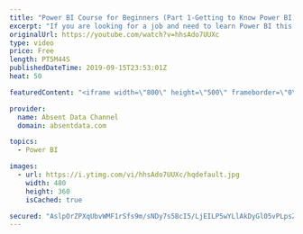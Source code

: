 ```yaml
---
title: "Power BI Course for Beginners (Part 1-Getting to Know Power BI)"
excerpt: "If you are looking for a job and need to learn Power BI this is the perfect course for you. In this course you will learn Power BI using Facebook marketing data. You can get the data set for the course here: https://github.com/Gaelim/Power-BI-Courses/blob/master/fb_campaign.csv"
originalUrl: https://youtube.com/watch?v=hhsAdo7UUXc
type: video
price: Free
length: PT5M44S
publishedDateTime: 2019-09-15T23:53:01Z
heat: 50

featuredContent: "<iframe width=\"800\" height=\"500\" frameborder=\"0\" src=\"https://www.youtube.com/embed/hhsAdo7UUXc\" allow=\"accelerometer; autoplay; encrypted-media; gyroscope; picture-in-picture\" allowfullscreen></iframe>"

provider:
  name: Absent Data Channel
  domain: absentdata.com

topics:
  - Power BI

images:
  - url: https://i.ytimg.com/vi/hhsAdo7UUXc/hqdefault.jpg
    width: 480
    height: 360
    isCached: true

secured: "AslpOrZPXqUbvWMF1rSfs9m/sNDy7s5BcI5/LjEILP5wYLlAkDyGl05vPLpsZBEy4l+FNYJLjzoCPXkt4qeslqh5lCtmoIzB/YU8xDmZaLJiYPXScJB9SY8qnkUC3kMJikt5xuC1+9MLhirqkRkmkIE8HdkvJ2bI4oLvtl1ElDgY2T797gL56j82ZJ8FD2X5ZiBPs9+aCjotHLLssXPqLi7p3yuvOdmG49PJt3kp/ohirNKRcT8P41IILIAwOZr+GsjUGMtCD7NUwHifPLNhxZ+AdNLbHRqx7YTFlBvgtl004pPR84DJW2gWqwc2zkYqN4NyDALj9mSacNmihp9DeLTSUYeCpBXmvBghvCSnbQg//qotZ8Huuh/0xKXTtMRrCh3usw/8I11KKgovNNgEhW/SiKvIsU1DrZ9ziLqzmRc=;SHa3K/I0ZMxOhK8kIXJDoQ=="
---
```


